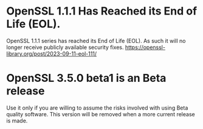 # OpenSSL 1.1.1 Has Reached its End of Life (EOL).
OpenSSL 1.1.1 series has reached its End of Life (EOL). As such it will no longer receive publicly available security fixes. https://openssl-library.org/post/2023-09-11-eol-111/
# OpenSSL 3.5.0 beta1 is an Beta release
Use it only if you are willing to assume the risks involved with using Beta quality software.  This version will be removed when a more current release is made.